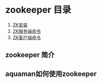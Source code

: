 # zookeeper 目录

1. [ZK安装](https://github.com/kukukakiki/aquaman/blob/master/documents/3.software/zookeeper/INSTALL.md)
2. [ZK服务端命令](https://github.com/kukukakiki/aquaman/blob/master/documents/3.software/zookeeper/ORDER.md)
3. [ZK客户端命令](https://github.com/kukukakiki/aquaman/blob/master/documents/3.software/zookeeper/COMMAND.md)

## zookeeper 简介

## aquaman如何使用zookeeper
